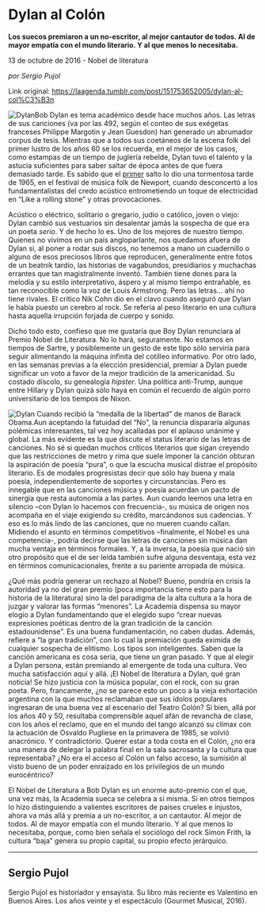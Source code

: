 # Dylan al Colón

**Los suecos premiaron a un no-escritor, al mejor
cantautor de todos. Al de mayor empatía con el mundo
literario. Y al que menos lo necesitaba.**

13 de octubre de 2016 - Nobel de literatura

_por Sergio Pujol_

Link original: https://laagenda.tumblr.com/post/151753652005/dylan-al-col%C3%B3n

![Dylan](https://64.media.tumblr.com/6b119d1f0861c1e264a180f65efb76fd/tumblr_inline_pk12o75Gbw1t6q87u_500.jpg)Bob Dylan es tema académico
desde hace muchos años. Las letras de sus canciones (va por las 492,
según el conteo de sus exégetas franceses Philippe Margotin y Jean
Guesdon) han generado un abrumador corpus de tesis. Mientras que a
todos sus coetáneos de la escena folk del primer lustro de los años
60 se los recuerda, en el mejor de los casos, como estampas de un
tiempo de juglería rebelde, Dylan tuvo el talento y la astucia
suficientes para saber saltar de época antes de que fuera demasiado
tarde. Es sabido que el [primer](https://www.youtube.com/watch?v=c0flePpD9NU) salto lo dio una tormentosa tarde de
1965, en el festival de música folk de Newport, cuando desconcertó
a los fundamentalistas del credo acústico entrometiendo un toque de
electricidad en “Like a rolling stone” y otras provocaciones.

Acústico
o eléctrico, solitario o gregario, judío o católico, joven o
viejo: Dylan cambió sus vestuarios sin desalentar jamás la sospecha
de que era un poeta *serio*.
Y de hecho lo es. Uno de los mejores de nuestro tiempo. Quienes no
vivimos en un país angloparlante, nos quedamos afuera de Dylan si,
al poner a rodar sus discos, no tenemos a mano un cuadernillo o
alguno de esos preciosos libros que reproducen, generalmente entre
fotos de un beatnik tardío, las historias de vagabundos,
presidiarios y muchachas errantes que tan magistralmente inventó.
También tiene dones para la melodía y su estilo interpretativo,
áspero y al mismo tiempo entrañable, es tan reconocible como la voz
de Louis Armstrong. Pero las letras… ahí no tiene rivales. El
crítico Nik Cohn dio en el clavo cuando aseguró que Dylan le había
puesto un cerebro al rock. Se refería al peso literario en una
cultura hasta aquella irrupción forjada de cuerpo y sonido.

Dicho
todo esto, confieso que me gustaría que Boy Dylan renunciara al
Premio Nobel de Literatura. No lo hará, seguramente. No estamos en
tiempos de Sartre, y posiblemente un gesto de este tipo sólo
serviría para seguir alimentando la máquina infinita del cotilleo
informativo. Por otro lado, en las semanas previas a la elección
presidencial, premiar a Dylan puede significar un voto a favor de la
mejor tradición de la americanidad. Su costado díscolo, su
genealogía *hipster*.
Una política anti-Trump, aunque entre Hillary y Dylan quizá sólo
haya en común el recuerdo de algún porro universitario de los
tiempos de Nixon. 


![Dylan](https://64.media.tumblr.com/6b119d1f0861c1e264a180f65efb76fd/tumblr_inline_pk12o75Gbw1t6q87u_500.jpg) Cuando recibió la “medalla de la libertad” de manos de Barack Obama.Aun
aceptando la fatuidad del “No”, la renuncia dispararía algunas
polémicas interesantes, tal vez hoy acalladas por el aplauso unánime
y global. La más evidente es la que discute el status literario de
las letras de canciones. No sé si quedan muchos críticos literarios
que sigan creyendo que las restricciones de metro y rima que suele
imponer la canción obturan la aspiración de poesía “pura”, o
que la escucha musical distrae el propósito literario. Es de modales
progresistas decir que sólo hay buena y mala poesía,
independientemente de soportes y circunstancias. Pero es innegable
que en las canciones música y poesía acuerdan un pacto de sinergia
que resta autonomía a las partes. Aun cuando leemos una letra en
silencio –con Dylan lo hacemos con frecuencia-, su música de
origen nos acompaña en el viaje exigiendo su crédito, marcándonos
sus cadencias. Y eso es lo más lindo de las canciones, que no mueren
cuando callan. Midiendo el asunto en términos competitivos
–finalmente, el Nobel es una competencia-, podría decirse que las
letras de canciones sin música dan mucha ventaja en términos
formales. Y, a la inversa, la poesía que nació sin otro propósito
que el de ser leída también sufre alguna desventaja, esta vez en
términos comunicacionales, frente a su pariente arropada de música.



¿Qué
más podría generar un rechazo al Nobel? Bueno, pondría en crisis
la autoridad ya no del gran premio (poca importancia tiene esto para
la historia de la literatura)  sino la del paradigma de la alta
cultura a la hora de juzgar y valorar las formas “menores”. La
Academia dispensa su mayor elogio a Dylan fundamentando que el
elegido supo “crear nuevas expresiones poéticas dentro de la gran
tradición de la canción estadounidense”. Es una buena
fundamentación, no caben dudas. Además, refiere a “la gran
tradición”, con lo cual la premiación queda eximida de cualquier
sospecha de elitismo. Los tipos son inteligentes. Saben que la
canción americana es cosa seria, que tiene un gran pasado. Y que al
elegir a Dylan persona, están premiando al emergente de toda una
cultura. Veo mucha satisfacción aquí y allá. ¡El Nobel de
literatura a Dylan, qué gran noticia! Se hizo justicia con la música
popular, con el rock, con su gran poeta. Pero, francamente, ¿no se
parece esto un poco a la vieja exhortación argentina con la que
muchos reclamaban que sus ídolos populares ingresaran de una buena
vez al escenario del Teatro Colón? Si bien, allá por los años 40 y
50, resultaba comprensible aquel afán de revancha de clase, con los
años el reclamo, que en el mundo del tango alcanzó su clímax con
la actuación de Osvaldo Pugliese en la primavera de 1985, se volvió
anacrónico. Y contradictorio. Querer estar a toda costa en el Colón,
¿no era una manera de delegar la palabra final en la sala sacrosanta
y la cultura que representaba? ¿No era el acceso al Colón un falso
acceso, la sumisión al visto bueno de un poder enraizado en los
privilegios de un mundo eurocéntrico? 


El
Nobel de Literatura a Bob Dylan es un enorme auto-premio con el que,
una vez más, la Academia sueca se celebra a sí misma. Si en otros
tiempos lo hizo distinguiendo a valientes escritores de países
crueles e injustos, ahora va más allá y premia a un no-escritor, a
un cantautor. Al mejor de todos. Al de mayor empatía con el mundo
literario. Y al que menos lo necesitaba, porque, como bien señala
el sociólogo del rock Simon Frith, la cultura “baja” genera su
propio capital, su propio efecto jerárquico. 


  




---

 Sergio Pujol
-------------

 Sergio
Pujol es historiador y ensayista. Su libro más reciente es Valentino
en Buenos Aires. Los años veinte y el espectáculo (Gourmet Musical,
2016).



